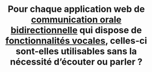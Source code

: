 ---
title: Pour chaque application web de [communication orale bidirectionnelle](#application-web-de-communication-orale-bidirectionnelle) qui dispose de [fonctionnalités vocales](#fonctionnalites-vocales), celles-ci sont-elles utilisables sans la nécessité d’écouter ou parler ?
---